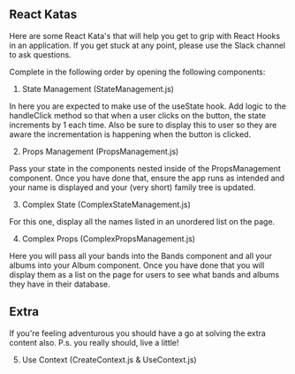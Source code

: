 ## React Katas

Here are some React Kata's that will help you get to grip with React Hooks in an application. If you get stuck at any point, please use the Slack channel to ask questions.

Complete in the following order by opening the following components:

1. State Management (StateManagement.js)

In here you are expected to make use of the useState hook. Add logic to the handleClick method so that when a user clicks on the button, the state increments by 1 each time. Also be sure to display this to user so they are aware the incrementation is happening when the button is clicked.

2. Props Management (PropsManagement.js)

Pass your state in the components nested inside of the PropsManagement component. Once you have done that, ensure the app runs as intended and your name is displayed and your (very short) family tree is updated.


3. Complex State (ComplexStateManagement.js)

For this one, display all the names listed in an unordered list on the page.

4. Complex Props (ComplexPropsManagement.js)

Here you will pass all your bands into the Bands component and all your albums into your Album component. Once you have done that you will display them as a list on the page for users to see what bands and albums they have in their database.


## Extra
If you're feeling adventurous you should have a go at solving the extra content also. P.s. you really should, live a little!

5. Use Context (CreateContext.js & UseContext.js)
